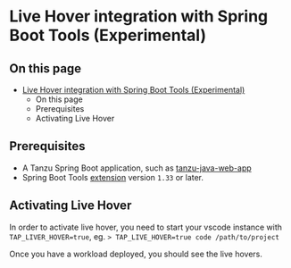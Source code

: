 # Live Hover integration with Spring Boot Tools (Experimental)

## <a id=on-this-page></a> On this page

- [Live Hover integration with Spring Boot Tools (Experimental)](#live-hover-integration-with-spring-boot-tools-experimental)
	- [<a id=on-this-page></a> On this page](#-on-this-page)
	- [<a id="prerequisites"></a> Prerequisites](#-prerequisites)
	- [<a id="activating-feature"></a> Activating Live Hover](#-activating-live-hover)

## <a id="prerequisites"></a> Prerequisites
- A Tanzu Spring Boot application, such as [tanzu-java-web-app](https://github.com/sample-accelerators/tanzu-java-web-app)
- Spring Boot Tools [extension](https://marketplace.visualstudio.com/items?itemName=Pivotal.vscode-spring-boot) version `1.33` or later.

## <a id="activating-feature"></a> Activating Live Hover

In order to activate live hover, you need to start your vscode instance with `TAP_LIVER_HOVER=true`, eg.
`> TAP_LIVE_HOVER=true code /path/to/project`

Once you have a workload deployed, you should see the live hovers.